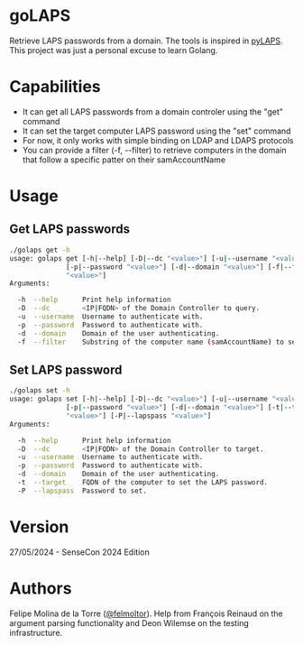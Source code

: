 # goLAPS
Retrieve LAPS passwords from a domain. 
The tools is inspired in [pyLAPS](https://github.com/p0dalirius/pyLAPS). This project was just a personal excuse to learn Golang.

# Capabilities
* It can get all LAPS passwords from a domain controler using the "get" command
* It can set the target computer LAPS password using the "set" command
* For now, it only works with simple binding on LDAP and LDAPS protocols
* You can provide a filter (-f, --filter) to retrieve computers in the domain that follow a specific patter on their samAccountName

# Usage
## Get LAPS passwords
```bash
./golaps get -h
usage: golaps get [-h|--help] [-D|--dc "<value>"] [-u|--username "<value>"]
              [-p|--password "<value>"] [-d|--domain "<value>"] [-f|--filter
              "<value>"]
Arguments:

  -h  --help      Print help information
  -D  --dc        <IP|FQDN> of the Domain Controller to query.
  -u  --username  Username to authenticate with.
  -p  --password  Password to authenticate with.
  -d  --domain    Domain of the user authenticating.
  -f  --filter    Substring of the computer name (samAccountName) to search for.
```

## Set LAPS password
```bash
./golaps set -h
usage: golaps set [-h|--help] [-D|--dc "<value>"] [-u|--username "<value>"]
              [-p|--password "<value>"] [-d|--domain "<value>"] [-t|--target
              "<value>"] [-P|--lapspass "<value>"]
Arguments:

  -h  --help      Print help information
  -D  --dc        <IP|FQDN> of the Domain Controller to target.
  -u  --username  Username to authenticate with.
  -p  --password  Password to authenticate with.
  -d  --domain    Domain of the user authenticating.
  -t  --target    FQDN of the computer to set the LAPS password.
  -P  --lapspass  Password to set.
```

# Version
27/05/2024 - SenseCon 2024 Edition

# Authors
Felipe Molina de la Torre ([@felmoltor](https://infosec.exchange/@felmoltor)).
Help from François Reinaud on the argument parsing functionality and Deon Wilemse on the testing infrastructure.
